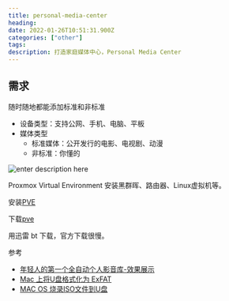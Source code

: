 ```yaml
---
title: personal-media-center 
heading: 
date: 2022-01-26T10:51:31.900Z
categories: ["other"]
tags: 
description: 打造家庭媒体中心，Personal Media Center
---
```



## 需求
随时随地都能添加标准和非标准

- 设备类型：支持公网、手机、电脑、平板
- 媒体类型
    - 标准媒体：公开发行的电影、电视剧、动漫
    - 非标准：你懂的


![enter description here](https://gitee.com/smile365/blogimg/raw/master/小书匠/1643194483988.png)



Proxmox Virtual Environment 安装黑群晖、路由器、Linux虚拟机等。

安装[PVE](https://www.10bests.com/install-proxmox-ve/)

下载[pve](https://www.proxmox.com/en/downloads/category/iso-images-pve)

用迅雷 bt 下载，官方下载很慢。


参考 
- [年轻人的第一个全自动个人影音库-效果展示](https://www.bilibili.com/video/BV19S4y1Q7nB)
- [Mac 上将U盘格式化为 ExFAT](https://sspai.com/post/68573)
- [MAC OS 烧录ISO文件到U盘](https://blog.csdn.net/Aria_Miazzy/article/details/104321607)

